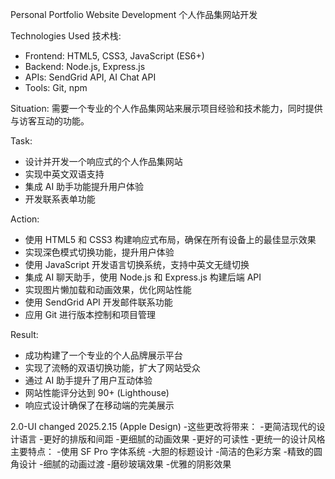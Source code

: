 Personal Portfolio Website Development
个人作品集网站开发

Technologies Used 技术栈:
- Frontend: HTML5, CSS3, JavaScript (ES6+)
- Backend: Node.js, Express.js
- APIs: SendGrid API, AI Chat API
- Tools: Git, npm

Situation:
需要一个专业的个人作品集网站来展示项目经验和技术能力，同时提供与访客互动的功能。

Task:
- 设计并开发一个响应式的个人作品集网站
- 实现中英文双语支持
- 集成 AI 助手功能提升用户体验
- 开发联系表单功能

Action:
- 使用 HTML5 和 CSS3 构建响应式布局，确保在所有设备上的最佳显示效果
- 实现深色模式切换功能，提升用户体验
- 使用 JavaScript 开发语言切换系统，支持中英文无缝切换
- 集成 AI 聊天助手，使用 Node.js 和 Express.js 构建后端 API
- 实现图片懒加载和动画效果，优化网站性能
- 使用 SendGrid API 开发邮件联系功能
- 应用 Git 进行版本控制和项目管理

Result:
- 成功构建了一个专业的个人品牌展示平台
- 实现了流畅的双语切换功能，扩大了网站受众
- 通过 AI 助手提升了用户互动体验
- 网站性能评分达到 90+ (Lighthouse)
- 响应式设计确保了在移动端的完美展示


2.0-UI changed 2025.2.15 (Apple Design)
-这些更改将带来：
-更简洁现代的设计语言
-更好的排版和间距
-更细腻的动画效果
-更好的可读性
-更统一的设计风格
主要特点：
-使用 SF Pro 字体系统
-大胆的标题设计
-简洁的色彩方案
-精致的圆角设计
-细腻的动画过渡
-磨砂玻璃效果
-优雅的阴影效果
